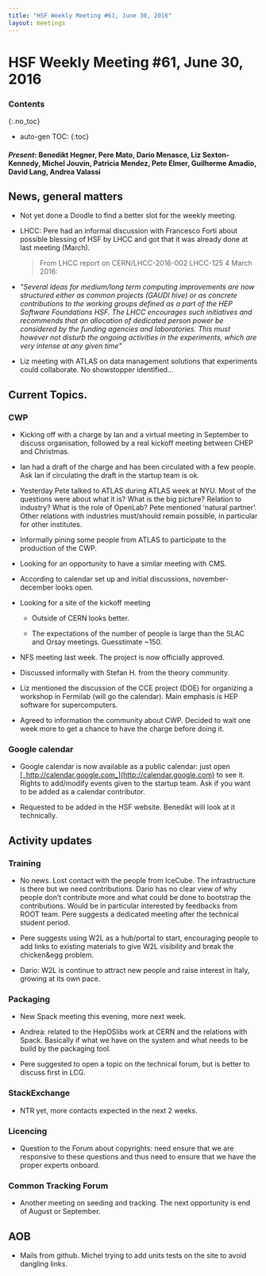 ```yaml
---
title: "HSF Weekly Meeting #61, June 30, 2016"
layout: meetings
---
```


# HSF Weekly Meeting #61, June 30, 2016

### Contents

{:.no_toc}

- auto-gen TOC: {:toc}

#### _Present_: Benedikt Hegner, Pere Mato, Dario Menasce, Liz Sexton-Kennedy, Michel Jouvin, Patricia Mendez, Pete Elmer, Guilherme Amadio, David Lang, Andrea Valassi

## News, general matters

- Not yet done a Doodle to find a better slot for the weekly meeting.
- LHCC: Pere had an informal discussion with Francesco Forti about possible
  blessing of HSF by LHCC and got that it was already done at last meeting
  (March).
  > From LHCC report on CERN/LHCC-2016-002 LHCC-125 4 March 2016:
- _"Several ideas for medium/long term computing improvements are now structured
  either as common projects (GAUDI hive) or as concrete contributions to the
  working groups defined as a part of the HEP Software Foundations HSF. The LHCC
  encourages such initiatives and recommends that an allocation of dedicated
  person power be considered by the funding agencies and laboratories. This must
  however not disturb the ongoing activities in the experiments, which are very
  intense at any given time"_

- Liz meeting with ATLAS on data management solutions that experiments could
  collaborate. No showstopper identified...

## Current Topics.

### CWP

- Kicking off with a charge by Ian and a virtual meeting in September to discuss
  organisation, followed by a real kickoff meeting between CHEP and Christmas.

- Ian had a draft of the charge and has been circulated with a few people. Ask
  Ian if circulating the draft in the startup team is ok.

- Yesterday Pete talked to ATLAS during ATLAS week at NYU. Most of the questions
  were about what it is? What is the big picture? Relation to industry? What is
  the role of OpenLab? Pete mentioned ‘natural partner’. Other relations with
  industries must/should remain possible, in particular for other institutes.

- Informally pining some people from ATLAS to participate to the production of
  the CWP.

- Looking for an opportunity to have a similar meeting with CMS.

- According to calendar set up and initial discussions, november-december looks
  open.

- Looking for a site of the kickoff meeting

  - Outside of CERN looks better.

  - The expectations of the number of people is large than the SLAC and Orsay
    meetings. Guesstimate ~150.

- NFS meeting last week. The project is now officially approved.

- Discussed informally with Stefan H. from the theory community.

- Liz mentioned the discussion of the CCE project (DOE) for organizing a
  workshop in Fermilab (will go the calendar). Main emphasis is HEP software for
  supercomputers.

- Agreed to information the community about CWP. Decided to wait one week more
  to get a chance to have the charge before doing it.

### Google calendar

- Google calendar is now available as a public calendar: just open
  [_http://calendar.google.com_](http://calendar.google.com) to see it. Rights
  to add/modify events given to the startup team. Ask if you want to be added as
  a calendar contributor.

- Requested to be added in the HSF website. Benedikt will look at it
  technically.

## Activity updates

### Training

- No news. Lost contact with the people from IceCube. The infrastructure is
  there but we need contributions. Dario has no clear view of why people don’t
  contribute more and what could be done to bootstrap the contributions. Would
  be in particular interested by feedbacks from ROOT team. Pere suggests a
  dedicated meeting after the technical student period.

- Pere suggests using W2L as a hub/portal to start, encouraging people to add
  links to existing materials to give W2L visibility and break the chicken&egg
  problem.

- Dario: W2L is continue to attract new people and raise interest in Italy,
  growing at its own pace.

### Packaging

- New Spack meeting this evening, more next week.

- Andrea: related to the HepOSlibs work at CERN and the relations with Spack.
  Basically if what we have on the system and what needs to be build by the
  packaging tool.

- Pere suggested to open a topic on the technical forum, but is better to
  discuss first in LCG.

### StackExchange

- NTR yet, more contacts expected in the next 2 weeks.

### Licencing

- Question to the Forum about copyrights: need ensure that we are responsive to
  these questions and thus need to ensure that we have the proper experts
  onboard.

### Common Tracking Forum

- Another meeting on seeding and tracking. The next opportunity is end of August
  or September.

## AOB

- Mails from github. Michel trying to add units tests on the site to avoid
  dangling links.
